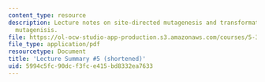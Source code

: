```yaml
---
content_type: resource
description: Lecture notes on site-directed mutagenesis and transformation, and Quickchange
  mutagenisis.
file: https://ol-ocw-studio-app-production.s3.amazonaws.com/courses/5-36-biochemistry-laboratory-spring-2009/5994c5fc90dcf3fce415bd8332ea7633_536lecntwtbnk_5.pdf
file_type: application/pdf
resourcetype: Document
title: 'Lecture Summary #5 (shortened)'
uid: 5994c5fc-90dc-f3fc-e415-bd8332ea7633
---
```

